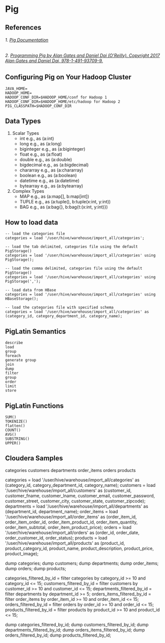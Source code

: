 # Pig

## References

###### 1. [Pig Documentation](http://pig.apache.org/docs/r0.16.0/)
###### 2. [Programming Pig by Alan Gates and Daniel Dai (O’Reilly).    Copyright 2017 Alan Gates and Daniel Dai, 978-1-491-93709-9.](https://www.amazon.com/Programming-Pig-Dataflow-Scripting-Hadoop/dp/1491937092)

## Configuring Pig on Your Hadoop Cluster
	
	JAVA_HOME=
	HADOOP_HOME=
	HADOOP_CONF_DIR=$HADOOP_HOME/conf for Hadoop 1 
	HADOOP_CONF_DIR=$HADOOP_HOME/etc/hadoop for Hadoop 2
	PIG_CLASSPATH=$HADOOP_CONF_DIR

## Data Types

1. Scalar Types
	* int			e.g., as (a:int)
	* long			e.g., as (a:long)
	* biginteger	e.g., as (a:biginteger)
	* float			e.g., as (a:float)
	* double		e.g., as (a:double)
	* bigdecimal	e.g., as (a:bigdecimal)
	* chararray		e.g., as (a:chararray)
	* boolean		e.g., as (a:boolean)
	* datetime		e.g., as (a:datetime)
	* bytearray		e.g., as (a:bytearray)
2. Complex Types
	* MAP			e.g., as (a:map[], b:map[int])
	* TUPLE			e.g., as (a:tuple(), b:tuple(x:int, y:int))
	* BAG			e.g., as (a:bag{}, b:bag{t:(x:int, y:int)})
	
## How to load data

	-- load the categories file
	categories = load '/user/hive/warehouse/import_all/categories';
	
	-- load the tab delimited, categories file using the default PigStorage()
	categories = load '/user/hive/warehouse/import_all/categories' using PigStorage();

	-- load the comma delimited, categories file using the default PigStorage()
	categories = load '/user/hive/warehouse/import_all/categories' using PigStorage(',');
	
	-- load data from HBase
	categories = load '/user/hive/warehouse/import_all/categories' using HBaseStorage();
	
	-- load the categories file with specified schema
	categories = load '/user/hive/warehouse/import_all/categories' as (category_id, category_department_id, category_name);
	

## PigLatin Semantics
	describe
	load
	group
	foreach
	generate group
	join
	dump
	filter
	group
	order
	limit
	store

## PigLatin Functions
	SUM()
	TOKENIZE()
	flatten()
	COUNT()
	AVG()
	SUBSTRING()
	UPPER()

## Cloudera Samples

categories
customers
departments
order_items
orders
products

categories = load '/user/hive/warehouse/import_all/categories' as (category_id, category_department_id, category_name);
customers = load '/user/hive/warehouse/import_all/customers' as (customer_id, customer_fname, customer_lname, customer_email, customer_password, customer_street, customer_city, customer_state, customer_zipcode);
departments = load '/user/hive/warehouse/import_all/departments' as (department_id, department_name);
order_items = load '/user/hive/warehouse/import_all/order_items' as (order_item_id, order_item_order_id, order_item_product_id, order_item_quantity, order_item_subtotal, order_item_product_price);
orders = load '/user/hive/warehouse/import_all/orders' as (order_id, order_date, order_customer_id, order_status);
products = load '/user/hive/warehouse/import_all/products' as (product_id, product_category_id, product_name, product_description, product_price, product_image);

dump categories;
dump customers;
dump departments;
dump order_items;
dump orders;
dump products;


categories_filtered_by_id = filter categories by category_id >= 10 and category_id <= 15;
customers_filtered_by_id = filter customers by customer_id >= 10 and customer_id <= 15;
departments_filtered_by_id = filter departments by department_id >= 5;
orders_items_filtered_by_id = filter order_items by order_item_id >= 10 and order_item_id <= 15;
orders_filtered_by_id = filter orders by order_id >= 10 and order_id <= 15;
products_filtered_by_id = filter products by product_id >= 10 and product_id <= 15;

dump categories_filtered_by_id;
dump customers_filtered_by_id;
dump departments_filtered_by_id;
dump orders_items_filtered_by_id;
dump orders_filtered_by_id;
dump products_filtered_by_id;
